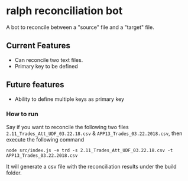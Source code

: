 # ralph reconciliation bot

A bot to reconcile between a "source" file and a "target" file.

## Current Features

*   Can reconcile two text files.
*   Primary key to be defined

## Future features

*   Ability to define multiple keys as primary key

### How to run

Say if you want to reconcile the following two files `2.11_Trades_Att_UDF_03.22.18.csv` & `APP13_Trades_03.22.2018.csv`, then execute the following command

`node src/index.js -e trd -s 2.11_Trades_Att_UDF_03.22.18.csv -t APP13_Trades_03.22.2018.csv`

It will generate a csv file with the reconciliation results under the build folder.
